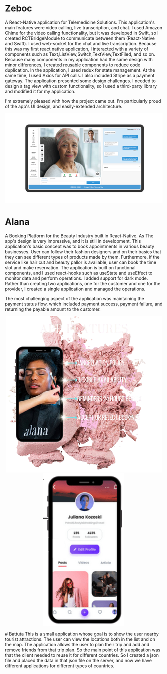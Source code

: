 <!-- # Hello!
*Thanks for stopping by*. This repo serves as a kind of ever-changing portfolio of projects I'm currently excited about; please feel free to look around. -->
# Zeboc
A React-Native application for Telemedicine Solutions. This application's main features were video calling, live transcription, and chat. I used Amazon Chime for the video calling functionality, but it was developed in Swift, so I created RCTBridgeModule to communicate between them (React-Native and Swift). I used web-socket for the chat and live transcription. Because this was my first react native application, I interacted with a variety of components such as Text,ListView,Switch,TextView,TextFiled, and so on. Because many components in my application had the same design with minor differences, I created reusable components to reduce code duplication. In the application, I used redux for state management. At the same time, I used Axios for API calls.
I also included Stripe as a payment gateway. The application presented some design challenges. I needed to design a tag view with custom functionality, so I used a third-party library and modified it for my application.

I'm extremely pleased with how the project came out. I'm particularly proud of the app's  UI design, and easily-extended architecture.  

<p align="center">
<img src="images/zeboc/zeboc.png" width="1000" title="DarkRoom">
</p>

# Alana
A Booking Platform for the Beauty Industry built in React-Native. As The app's design is very impressive, and it is still in development. This application's basic concept was to book appointments in various beauty businesses. User can follow their fashion designers and on their basics that they can see different types of products made by them. Furthermore, if the service like hair cut and beauty pallor is available, user can book the time slot and make reservation. The application is built on functional components, and I used react-hooks such as useState and useEffect to monitor data and perform operations. I added support for dark mode. Rather than creating two applications, one for the customer and one for the provider, I created a single application and managed the operations.

The most challenging aspect of the application was maintaining the payment status flow, which included payment success, payment failure, and returning the payable amount to the customer.

<p align="center">
<img src="images/alana/alana3.png" width="500" title="DarkRoom">
<img src="images/alana/alana2.png" width="260" title="DarkRoom">
</p>
# Battuta
This is a small application whose goal is to show the user nearby tourist attractions. The user can view the locations both in the list and on the map. The application allows the user to plan their trip and add and remove friends from that trip plan. 
So the main point of this application was that the client needed to reuse it for different countries. So I created a json file and placed the data in that json file on the server, and now we have different applications for different types of countries.


